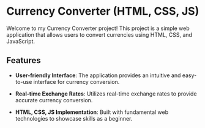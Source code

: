 # Currency Converter (HTML, CSS, JS)

Welcome to my Currency Converter project! This project is a simple web application that allows users to convert currencies using HTML, CSS, and JavaScript.

## Features

- **User-friendly Interface**: The application provides an intuitive and easy-to-use interface for currency conversion.

- **Real-time Exchange Rates**: Utilizes real-time exchange rates to provide accurate currency conversion.

- **HTML, CSS, JS Implementation**: Built with fundamental web technologies to showcase skills as a beginner.

